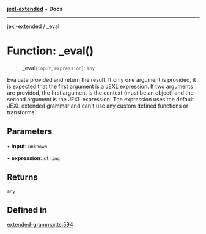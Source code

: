 [**jexl-extended**](../README.md) • **Docs**

***

[jexl-extended](../globals.md) / \_eval

# Function: \_eval()

> **\_eval**(`input`, `expression`): `any`

Evaluate provided and return the result.
If only one argument is provided, it is expected that the first argument is a JEXL expression.
If two arguments are provided, the first argument is the context (must be an object) and the second argument is the JEXL expression.
The expression uses the default JEXL extended grammar and can't use any custom defined functions or transforms.

## Parameters

• **input**: `unknown`

• **expression**: `string`

## Returns

`any`

## Defined in

[extended-grammar.ts:594](https://github.com/nikoraes/jexl-extended/blob/0d088073b18839315bb7964d107cdd49b0d074cd/src/extended-grammar.ts#L594)
